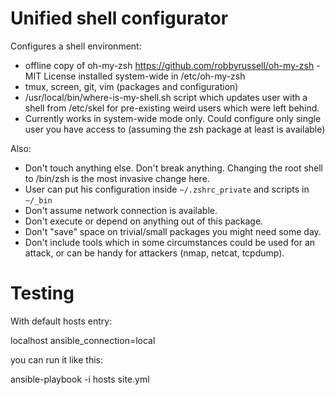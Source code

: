 Unified shell configurator
==========================

Configures a shell environment:
- offline copy of oh-my-zsh 
  https://github.com/robbyrussell/oh-my-zsh - MIT License
  installed system-wide in /etc/oh-my-zsh
- tmux, screen, git, vim (packages and configuration)
- /usr/local/bin/where-is-my-shell.sh script which updates user with a shell from /etc/skel
  for pre-existing weird users which were left behind.
- Currently works in system-wide mode only. Could configure only single user
  you have access to (assuming the zsh package at least is available)

Also:
- Don't touch anything else. Don't break anything. Changing the root shell to
  /bin/zsh is the most invasive change here.
- User can put his configuration inside `~/.zshrc_private` and scripts in `~/_bin`
- Don't assume network connection is available.
- Don't execute or depend on anything out of this package.
- Don't "save" space on trivial/small packages you might need some day.
- Don't include tools which in some circumstances could be used for an attack,
  or can be handy for attackers (nmap, netcat, tcpdump). 

Testing
=======

With default hosts entry:

  localhost ansible_connection=local

you can run it like this:

  ansible-playbook -i hosts site.yml
